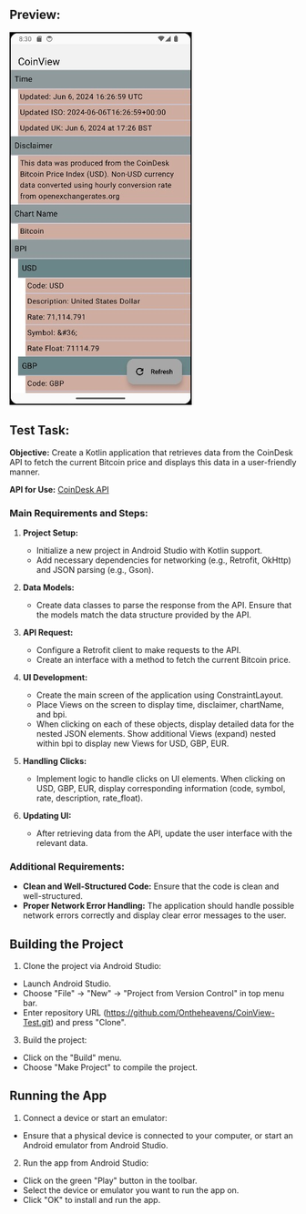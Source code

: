 ## Preview:

![](showcase/Preview.jpg)

## Test Task:

**Objective:** Create a Kotlin application that retrieves data from the CoinDesk API to fetch the current Bitcoin price and displays this data in a user-friendly manner.

**API for Use:** [CoinDesk API](https://api.coindesk.com/v1/bpi/currentprice.json)

### Main Requirements and Steps:

1. **Project Setup:**
   - Initialize a new project in Android Studio with Kotlin support.
   - Add necessary dependencies for networking (e.g., Retrofit, OkHttp) and JSON parsing (e.g., Gson).

2. **Data Models:**
   - Create data classes to parse the response from the API. Ensure that the models match the data structure provided by the API.

3. **API Request:**
   - Configure a Retrofit client to make requests to the API.
   - Create an interface with a method to fetch the current Bitcoin price.

4. **UI Development:**
   - Create the main screen of the application using ConstraintLayout.
   - Place Views on the screen to display time, disclaimer, chartName, and bpi.
   - When clicking on each of these objects, display detailed data for the nested JSON elements. Show additional Views (expand) nested within bpi to display new Views for USD, GBP, EUR.

5. **Handling Clicks:**
   - Implement logic to handle clicks on UI elements. When clicking on USD, GBP, EUR, display corresponding information (code, symbol, rate, description, rate_float).

6. **Updating UI:**
   - After retrieving data from the API, update the user interface with the relevant data.

### Additional Requirements:

- **Clean and Well-Structured Code:** Ensure that the code is clean and well-structured.
- **Proper Network Error Handling:** The application should handle possible network errors correctly and display clear error messages to the user.

## Building the Project

1. Clone the project via Android Studio:
- Launch Android Studio.
- Choose "File" -> "New" -> "Project from Version Control" in top menu bar.
- Enter repository URL (https://github.com/Ontheheavens/CoinView-Test.git) and press "Clone".

3. Build the project:
- Click on the "Build" menu.
- Choose "Make Project" to compile the project.

## Running the App

1. Connect a device or start an emulator:
- Ensure that a physical device is connected to your computer, or start an Android emulator from Android Studio.

2. Run the app from Android Studio:
- Click on the green "Play" button in the toolbar.
- Select the device or emulator you want to run the app on.
- Click "OK" to install and run the app.
